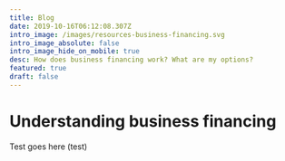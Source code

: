 ```yaml
---
title: Blog
date: 2019-10-16T06:12:08.307Z
intro_image: /images/resources-business-financing.svg
intro_image_absolute: false
intro_image_hide_on_mobile: true
desc: How does business financing work? What are my options?
featured: true
draft: false
---
```

# Understanding business financing

Test goes here (test)
